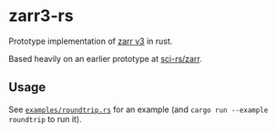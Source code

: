 # zarr3-rs

Prototype implementation of [zarr v3](https://zarr-specs.readthedocs.io/en/latest/v3/core/v3.0.html) in rust.

Based heavily on an earlier prototype at [sci-rs/zarr](https://github.com/sci-rs/zarr).

## Usage

See [`examples/roundtrip.rs`](examples/roundtrip.rs) for an example (and `cargo run --example roundtrip` to run it).
